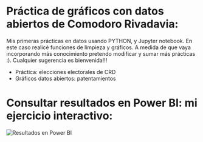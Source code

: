 # Práctica de gráficos con datos abiertos de Comodoro Rivadavia:
Mis primeras prácticas en datos usando PYTHON, y Jupyter notebook. En este caso realicé funciones de limpieza y gráficos. 
A medida de que vaya incorporando más conocimiento pretendo modificar y sumar más prácticas :).
Cualquier sugerencia es bienvenida!!! 
- Práctica: elecciones electorales de CRD
- Gráficos datos abiertos: patentamientos

# Consultar resultados en Power BI: mi ejercicio interactivo:
![Resultados en Power BI](https://user-images.githubusercontent.com/80054717/175049542-1e00ce9a-c1e5-4abe-a3df-6e4092a62c82.png)
